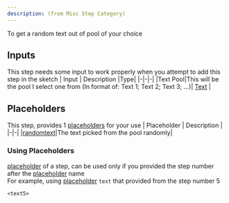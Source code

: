 ```yaml
---
description: (from Misc Step Category)
---
```

To get a random text out of pool of your choice

## Inputs
This step needs some input to work properly when you attempt to add this step in the sketch
| Input      | Description |Type|
|-|-|-|
|Text Pool|This will be the pool I select one from  (In format of: Text 1; Text 2; Text 3; ...)| [ Text](../inputs/text.md) |

## Placeholders
This step, provides 1 [placeholders](../tutorials/placeholder.md) for your use
| Placeholder      | Description |
|-|-|
|[randomtext](../placeholders/text.md)|The text picked from the pool randomly|

### Using Placeholders
[placeholder](../tutorials/placeholder.md) of a step, can be used only if you provided the step number after the [placeholder](../tutorials/placeholder.md) name\
For example, using [placeholder](../tutorials/placeholder.md) `text` that provided from the step number 5
 
```
<text5>
```
